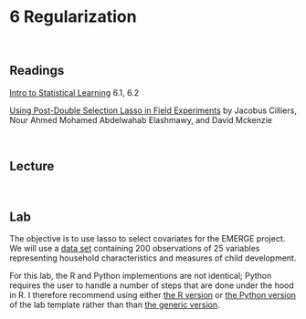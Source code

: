 # 6 Regularization  

<br>

## Readings  

[Intro to Statistical Learning](https://www.statlearning.com/) 6.1, 6.2

[Using Post-Double Selection Lasso in Field Experiments](https://documents.worldbank.org/en/publication/documents-reports/documentdetail/099721209262431433/idu19a34656a19be714ca21ac1f1c8c30a8b071d) by Jacobus Cilliers, Nour Ahmed Mohamed Abdelwahab Elashmawy, and David Mckenzie  

<br>

## Lecture 

<!-- [Slides from Lecture 6](https://pjakiela.github.io/ECON370/L6-lasso-2024-handout.pdf) -->

<br>

## Lab

The objective is to use lasso to select covariates for the EMERGE project.  We will use a [data set](ECON370-lab6-data.csv) containing 200 observations of 25 variables representing household characteristics and measures of child development.  

For this lab, the R and Python implementions are not identical; Python requires the user to handle a number of steps that are done under the hood in R.  I therefore recommend using either [the R version](ECON370-lab6.R) or [the Python version](ECON370-lab6.py) of the lab template rather than than [the generic version](ECON370-lab6.txt).  
